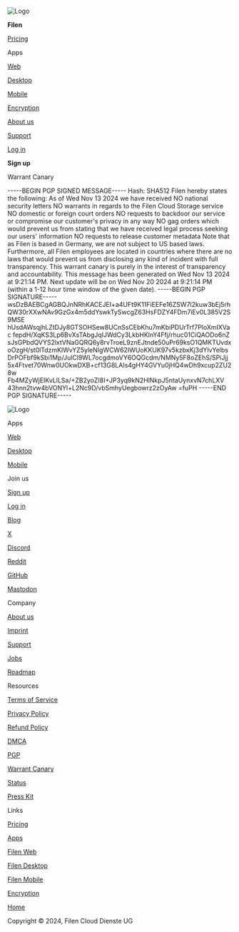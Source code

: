 ![Logo](/images/logo_light.svg)

**Filen**

[Pricing](https://filen.io/pricing)

Apps

[Web](https://filen.io/apps/web)

[Desktop](https://filen.io/apps/desktop)

[Mobile](https://filen.io/apps/mobile)

[Encryption](https://filen.io/encryption)

[About us](https://filen.io/about)

[Support](https://filen.io/support)

[Log in](https://drive.filen.io/login)

**Sign up**

Warrant Canary

\-----BEGIN PGP SIGNED MESSAGE----- Hash: SHA512 Filen hereby states the following: As of Wed Nov 13 2024 we have received NO national security letters NO warrants in regards to the Filen Cloud Storage service NO domestic or foreign court orders NO requests to backdoor our service or compromise our customer's privacy in any way NO gag orders which would prevent us from stating that we have received legal process seeking our users' information NO requests to release customer metadata Note that as Filen is based in Germany, we are not subject to US based laws. Furthermore, all Filen employees are located in countries where there are no laws that would prevent us from disclosing any kind of incident with full transparency. This warrant canary is purely in the interest of transparency and accountability. This message has been generated on Wed Nov 13 2024 at 9:21:14 PM. Next update will be on Wed Nov 20 2024 at 9:21:14 PM (within a 1-12 hour time window of the given date). -----BEGIN PGP SIGNATURE----- wsDzBAEBCgAGBQJnNRhKACEJEI+a4UFt9K11FiEEFe16ZSW7l2kuw3bEj5rh QW30rXXwNAv9GzGx4m5ddYswkTySwcgZ63HsFDZY4FDm7iEv0L385V2S9MSE hUsdAWsqjhLZtDJy8GTSOHSew8UCnSsCEbKhu7mKbiPDUrTrf7PloXmIXVac fepdH/XqKS3Lp6BvXsTAbgJqIJWdCy3LkbHKlnY4Ffj/rhuc01CiQAODo6nZ sJsGPbdQVYS2lxtVNaGQRQ6y8rvTroeL9znEJtnde50uPr69ksO1QMKTUvdx oOzgH/st0lTdzmKlWvYZ5yleNIgWCW62IWUoKKUK97v5kzbxKj3dYIvYelbs DrPOFbf9kSbi1Mp/JulCl9WL7ocgdmoVY6OQGcdm/NMNy5F8oZEhS/SPiJjj 5x4Ftvet70Wnw0UOkwDXB+cf13G8LAIs4gHY4GVYu0jHQ4wDh9xcup2ZU28w Fb4MZyWjEIKvLlLSa/+ZB2yoZI8I+JP3yq9kN2HlNkpJ5ntaUynxvN7chLXV 43hnn2tvw4bVONYl+L2Nc9D/vbSmhyUegbowrz2zOyAw =fuPH -----END PGP SIGNATURE-----

![Logo](/images/logo_light.svg)

Apps

[Web](https://filen.io/apps/web)

[Desktop](https://filen.io/apps/desktop)

[Mobile](https://filen.io/apps/mobile)

Join us

[Sign up](https://drive.filen.io/register)

[Log in](https://drive.filen.io/login)

[Blog](https://blog.filen.io/)

[X](https://x.com/filen_io)

[Discord](https://discord.gg/A9cxbuA)

[Reddit](https://www.reddit.com/r/filen_io)

[GitHub](https://github.com/FilenCloudDienste)

[Mastodon](https://fosstodon.org/@filen)

Company

[About us](https://filen.io/about)

[Imprint](https://filen.io/imprint)

[Support](https://filen.io/support)

[Jobs](https://filen.io/jobs)

[Roadmap](https://filen.io/roadmap)

Resources

[Terms of Service](https://filen.io/terms)

[Privacy Policy](https://filen.io/privacy)

[Refund Policy](https://filen.io/refund-policy)

[DMCA](https://filen.io/dmca)

[PGP](https://filen.io/pgp)

[Warrant Canary](https://filen.io/warrant-canary)

[Status](https://status.filen.io/)

[Press Kit](https://cdn.filen.io/PressKit.zip)

Links

[Pricing](https://filen.io/pricing)

[Apps](https://filen.io/apps)

[Filen Web](https://filen.io/apps/web)

[Filen Desktop](https://filen.io/apps/desktop)

[Filen Mobile](https://filen.io/apps/mobile)

[Encryption](https://filen.io/encryption)

[Home](https://filen.io/)

Copyright © 2024, Filen Cloud Dienste UG